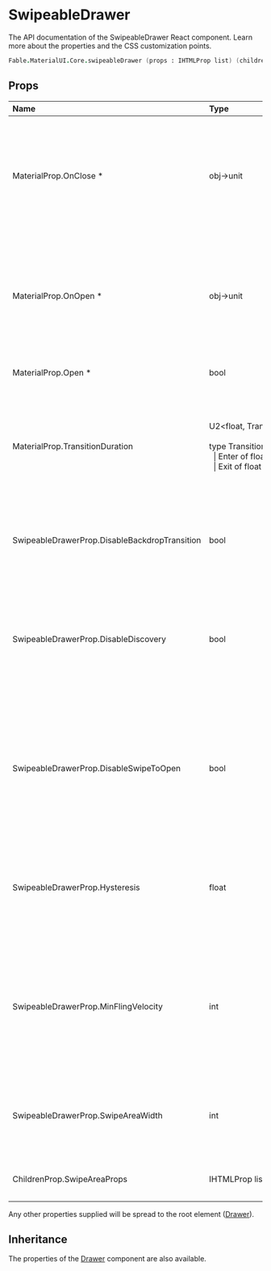# SwipeableDrawer

<p class="description">The API documentation of the SwipeableDrawer React component. Learn more about the properties and the CSS customization points.</p>

```fsharp
Fable.MaterialUI.Core.swipeableDrawer (props : IHTMLProp list) (children : ReactElement list) : ReactElement
```



## Props

| Name | Type | Default | Description |
|:-----|:-----|:--------|:------------|
| <span class="prop-name required">MaterialProp.OnClose * </span> | <span class="prop-type">obj->unit</span> |   | Callback fired when the component requests to be closed.<br><br>**Signature:**<br>`(event : obj) -> unit`<br>*event:* The event source of the callback |
| <span class="prop-name required">MaterialProp.OnOpen * </span> | <span class="prop-type">obj->unit</span> |   | Callback fired when the component requests to be opened.<br><br>**Signature:**<br>`(event : obj) -> unit`<br>*event:* The event source of the callback |
| <span class="prop-name required">MaterialProp.Open *</span> | <span class="prop-type">bool</span> |   | If `true`, the drawer is open. |
| <span class="prop-name">MaterialProp.TransitionDuration</span> | <span class="prop-type">U2&lt;float,&nbsp;TransitionDurationProp&nbsp;list&gt;<br><br>type&nbsp;TransitionDurationProp&nbsp;=<br>&nbsp;&nbsp;&#124;&nbsp;Enter&nbsp;of&nbsp;float<br>&nbsp;&nbsp;&#124;&nbsp;Exit&nbsp;of&nbsp;float<br></span> | <span class="prop-default">{ enter: duration.enteringScreen, exit: duration.leavingScreen }</span> | The duration for the transition, in milliseconds. You may specify a single timeout for all transitions, or individually with an object. |
| <span class="prop-name">SwipeableDrawerProp.DisableBackdropTransition</span> | <span class="prop-type">bool</span> | <span class="prop-default">false</span> | Disable the backdrop transition. This can improve the FPS on low-end devices. |
| <span class="prop-name">SwipeableDrawerProp.DisableDiscovery</span> | <span class="prop-type">bool</span> | <span class="prop-default">false</span> | If `true`, touching the screen near the edge of the drawer will not slide in the drawer a bit to promote accidental discovery of the swipe gesture. |
| <span class="prop-name">SwipeableDrawerProp.DisableSwipeToOpen</span> | <span class="prop-type">bool</span> | <span class="prop-default">typeof navigator !== "undefined" && /iPad\|iPhone\|iPod/.test(navigator.userAgent)</span> | If `true`, swipe to open is disabled. This is useful in browsers where swiping triggers navigation actions. Swipe to open is disabled on iOS browsers by default. |
| <span class="prop-name">SwipeableDrawerProp.Hysteresis</span> | <span class="prop-type">float</span> | <span class="prop-default">0.55</span> | Affects how far the drawer must be opened/closed to change his state. Specified as percent (0-1) of the width of the drawer |
| <span class="prop-name">SwipeableDrawerProp.MinFlingVelocity</span> | <span class="prop-type">int</span> | <span class="prop-default">400</span> | Defines, from which (average) velocity on, the swipe is defined as complete although hysteresis isn't reached. Good threshold is between 250 - 1000 px/s |
| <span class="prop-name">SwipeableDrawerProp.SwipeAreaWidth</span> | <span class="prop-type">int</span> | <span class="prop-default">20</span> | The width of the left most (or right most) area in pixels where the drawer can be swiped open from. |
| <span class="prop-name">ChildrenProp.SwipeAreaProps</span> | <span class="prop-type">IHTMLProp list</span> |   | Properties applied to the swipe area element.

Any other properties supplied will be spread to the root element ([Drawer](#/api/drawer)).

## Inheritance

The properties of the [Drawer](#/api/drawer) component are also available.
<!-- You can take advantage of this behavior to [target nested components](/guides/api/#spread). -->

<!--## Demos-->

<!--- [Drawers](/demos/drawers/)-->


